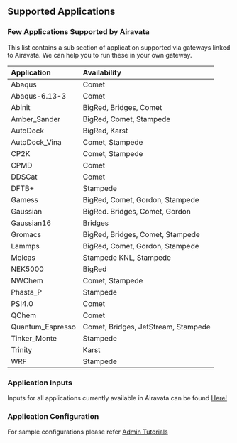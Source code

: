 ## Supported Applications

### Few Applications Supported by Airavata
This list contains a sub section of application supported via gateways linked to Airavata. 
We can help you to run these in your own gateway.

|  	Application  	|  		Availability  					|
|:-----------------	|:-------------------------------------	|
|  Abaqus			|	Comet								|
|  Abaqus-6.13-3	|	Comet								|
|  Abinit			|	BigRed, Bridges, Comet				|
|  Amber_Sander		|	BigRed, Comet, Stampede				|
|  AutoDock			|	BigRed, Karst						|
|  AutoDock_Vina	|	Comet, Stampede						|
|  CP2K				|	Comet, Stampede						|
|  CPMD				|	Comet								|
|  DDSCat			|	Comet								|
|  DFTB+			|	Stampede							|
|  Gamess			|	BigRed, Comet, Gordon, Stampede		|
|  Gaussian			|	BigRed. Bridges, Comet, Gordon		|
|  Gaussian16		|	Bridges								|
|  Gromacs			|	BigRed, Bridges, Comet, Stampede	|
|  Lammps			|	BigRed, Comet, Gordon, Stampede		|
|  Molcas			|	Stampede KNL, Stampede				|
|  NEK5000			|	BigRed								|
|  NWChem			|	Comet, Stampede						|
|  Phasta_P			|	Stampede							|
|  PSI4.0			|	Comet								|
|  QChem			|	Comet								|
|  Quantum_Espresso	|	Comet, Bridges, JetStream, Stampede	|
|  Tinker_Monte		|	Stampede							|
|  Trinity			|	Karst								|
|  WRF				|	Stampede							|



### Application Inputs
Inputs for all applications currently available in Airavata can be found <a href="https://iu.box.com/s/9ztdby709kso8siachz16svn2y511nn7" target="_blank">Here!</a>



### Application Configuration
For sample configurations please refer [Admin Tutorials](monitor-experiment.md)